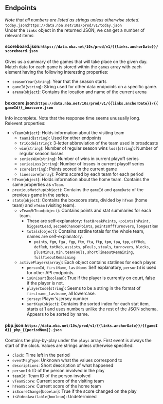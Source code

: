 ## Endpoints
_Note that all numbers are listed as strings unless otherwise stated._  
`today.json`:`https://data.nba.net/10s/prod/v1/today.json`  
Under the `links` object in the returned JSON, we can get a number of relevant items:


#### scoreboard.json:`https://data.nba.net/10s/prod/v1/{{links.anchorDate}}/scoreboard.json`
Gives us a summary of the games that will take place on the given day. Match data for each game is stored within the `games` array with each element having the following interesting properties:  
- `seasonYear`(`string`): Year that the season starts  
- `gameId`(`string`): String used for other data endpoints on a specific game.  
- `arena`(`object`): Contains the location and name of the current arena  

#### boxscore.json:`https://data.nba.net/10s/prod/v1/{{links.anchorDate}}/{{gameId}}_boxscore.json`
Info incomplete. Note that the response time seems unusually long. Relevent properties:  
- `vTeam`(`object`): Holds information about the visiting team  
    - `teamId`(`string`): Used for other endpoints  
    - `triCode`(`string`): 3-letter abbreviation of the team used in broadcasts
    - `win`(`string`): Number of regular season wins
    `loss`(`string`): Number of regular season losses
    - `seriesWin`(`string`): Number of wins in current playoff series
    - `seriesLoss`(`string`): Number of losses in current playoff series
    - `score`(`string`): Points scored in the current game
    - `linescore`(`array`): Points scored by each team for each period
- `hTeam`(`object`): Holds information about the home team. Contains the same properties as `vTeam`.
- `previousMatchup`(`object`): Contains the `gameId` and `gameDate` of the previous game in the series.
- `stats`(`object`): Contains the boxscore stats, divided by `hTeam` (home team) and `vTeam` (visiting team).
    - `vTeam`/`hTeam`(`object`): Contains points and stat summaries for each team.
        - These are self-explanatory: `fastBreakPoints`, -`pointsInPaint`, `biggestLead`, `secondChancePoints`, `pointsOffTurnovers`, `longestRun`
        - `totals`(`object`): Contains statline totals for the whole team, names are self-explanatory.
            - `points`, `fgm`, `fga` , `fgp`, `ftm`, `fta`, `ftp`, `tpm`, `tpa`, `tpp`, `offReb`, `defReb`, `totReb`, `assists`, `pFouls`, `steals`, `turnovers`, `blocks`, `plusMinus`, `min`, `teamFouls`, `shortTimeoutRemaining`, `fullTieoutRemaining`
    - `activePlayers`(`array`): Each object contains statlines for each player.
        - `personId`, `firstName`, `lastName`: Self explanatory, `personId` is used for other API endpoints.
        - `isOnCourt`(`boolean`): True if the player is currently on court, false if the player is not.
        - `playerCode`(`string`): Seems to be a string in the format of `firstname_lastname`, all lowercase.
        - `jersey`: Player's jersey number
        - `sortKey`(`object`): Contains the sorted index for each stat item, starts at 1 and uses numbers unlike the rest of the JSON schema. Appears to be sorted by name.


#### pbp.json:`https://data.nba.net/10s/prod/v1/{{links.anchorDate}}/{{gameId}}_pbp_{{periodNum}}.json`
Contains the play-by-play under the `plays` array. First event is always the start of the clock. Values are strings unless otherwise specified.
- `clock`: Time left in the period  
- `eventMsgType`: Unknown what the values correspond to  
- `descriptions`: Short description of what happened  
- `personId`: ID of the person involved in the play  
- `teamId`: Team ID of the person involved  
- `vTeamScore`: Current score of the visiting team  
- `hTeamScore`: Current score of the home team  
- `isScoreChange`(`booelan`): True if the score changed on the play  
- `isVideoAvailable`(`boolean`): Undetermined  

